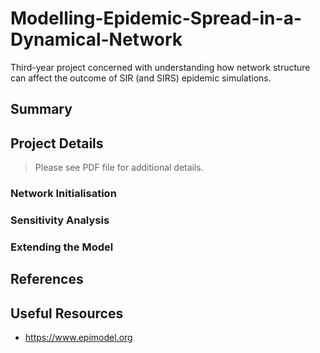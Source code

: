 # Modelling-Epidemic-Spread-in-a-Dynamical-Network
Third-year project concerned with understanding how network structure can affect the outcome of SIR (and SIRS) epidemic simulations.

## Summary

## Project Details
> Please see PDF file for additional details.

### Network Initialisation

### Sensitivity Analysis

### Extending the Model

## References

## Useful Resources
- https://www.epimodel.org
